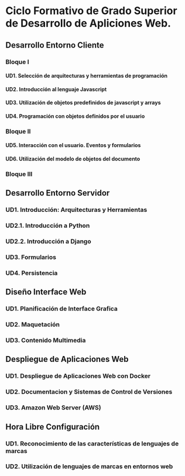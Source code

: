 # Ciclo Formativo de Grado Superior de Desarrollo de Apliciones Web.

## Desarrollo Entorno Cliente
### Bloque I
#### UD1. Selección de arquitecturas y herramientas de programación
#### UD2. Introducción al lenguaje Javascript
#### UD3. Utilización de objetos predefinidos de javascript y arrays 
#### UD4. Programación con objetos definidos por el usuario

### Bloque II
#### UD5. Interacción con el usuario. Eventos y formularios
#### UD6. Utilización del modelo de objetos del documento

### Bloque III

## Desarrollo Entorno Servidor
### UD1. Introducción: Arquitecturas y Herramientas
### UD2.1. Introducción a Python
### UD2.2. Introducción a Django 
### UD3. Formularios
### UD4. Persistencia

## Diseño Interface Web
### UD1. Planificación de Interface Grafica
### UD2. Maquetación
### UD3. Contenido Multimedia

## Despliegue de Aplicaciones Web
### UD1. Despliegue de Aplicaciones Web con Docker
### UD2. Documentacion y Sistemas de Control de Versiones
### UD3. Amazon Web Server (AWS)

## Hora Libre Configuración
### UD1. Reconocimiento de las características de lenguajes de marcas
### UD2. Utilización de lenguajes de marcas en entornos web
